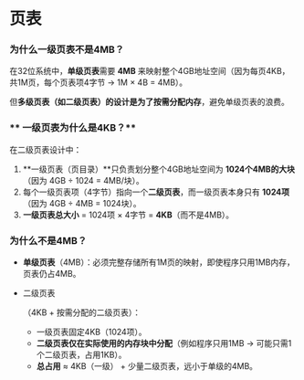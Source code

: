# 页表

### **为什么一级页表不是4MB？**

在32位系统中，**单级页表**需要 **4MB** 来映射整个4GB地址空间（因为每页4KB，共1M页，每个页表项4字节 → 1M × 4B = 4MB）。

但**多级页表（如二级页表）**的设计是为了**按需分配内存**，避免单级页表的浪费。

### ** 一级页表为什么是4KB？**

在二级页表设计中：

1. **一级页表（页目录）**只负责划分整个4GB地址空间为 **1024个4MB的大块**（因为 4GB ÷ 1024 = 4MB/块）。
2. 每个一级页表项（4字节）指向一个**二级页表**，而一级页表本身只有 **1024项**（因为 4GB ÷ 4MB = 1024块）。
3. **一级页表总大小** = 1024项 × 4字节 = **4KB**（而不是4MB）。

### **为什么不是4MB？**

- **单级页表**（4MB）：必须完整存储所有1M页的映射，即使程序只用1MB内存，页表仍占4MB。

- 二级页表

  （4KB + 按需分配的二级页表）：

  - 一级页表固定4KB（1024项）。
  - **二级页表仅在实际使用的内存块中分配**（例如程序只用1MB → 可能只需1个二级页表，占用1KB）。
  - **总占用** ≈ 4KB（一级） + 少量二级页表，远小于单级的4MB。